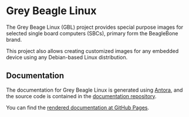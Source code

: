 # Grey Beagle Linux

The Grey Beage Linux (GBL) project provides special purpose images for selected single board computers (SBCs), primary form the BeagleBone brand.

This project also allows creating customized images for any embedded device using any Debian-based Linux distribution.

## Documentation

The documentation for Grey Beagle Linux is generated using [Antora](https://antora.org/),
and the source code is contained in the [documentation repository](https://github.com/GreyBeagleLinux/documentation).

You can find the [rendered documentation at GitHub Pages](https://greybeaglelinux.github.io/documentation/Grey%20Beagle%20Linux/index.html).
